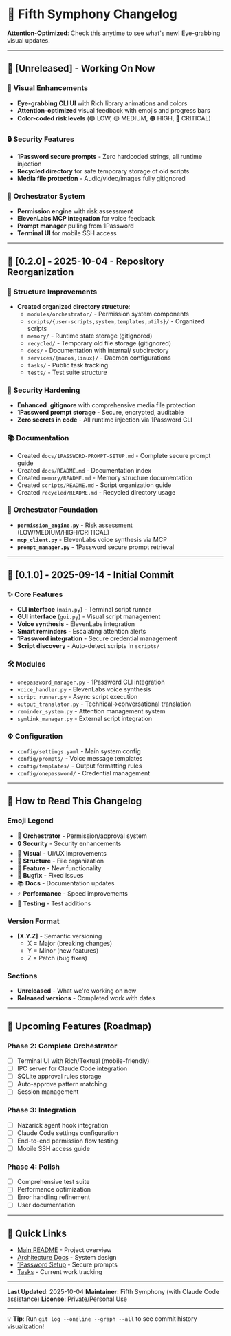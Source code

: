 # 🎵 Fifth Symphony Changelog

**Attention-Optimized**: Check this anytime to see what's new! Eye-grabbing visual updates.

---

## 🎯 [Unreleased] - Working On Now

### 🎨 Visual Enhancements
- **Eye-grabbing CLI UI** with Rich library animations and colors
- **Attention-optimized** visual feedback with emojis and progress bars
- **Color-coded risk levels** (🟢 LOW, 🟡 MEDIUM, 🟠 HIGH, 🔴 CRITICAL)

### 🔒 Security Features
- **1Password secure prompts** - Zero hardcoded strings, all runtime injection
- **Recycled directory** for safe temporary storage of old scripts
- **Media file protection** - Audio/video/images fully gitignored

### 🎵 Orchestrator System
- **Permission engine** with risk assessment
- **ElevenLabs MCP integration** for voice feedback
- **Prompt manager** pulling from 1Password
- **Terminal UI** for mobile SSH access

---

## 🚀 [0.2.0] - 2025-10-04 - Repository Reorganization

### 📁 Structure Improvements
- **Created organized directory structure**:
  - `modules/orchestrator/` - Permission system components
  - `scripts/{user-scripts,system,templates,utils}/` - Organized scripts
  - `memory/` - Runtime state storage (gitignored)
  - `recycled/` - Temporary old file storage (gitignored)
  - `docs/` - Documentation with internal/ subdirectory
  - `services/{macos,linux}/` - Daemon configurations
  - `tasks/` - Public task tracking
  - `tests/` - Test suite structure

### 🔐 Security Hardening
- **Enhanced .gitignore** with comprehensive media file protection
- **1Password prompt storage** - Secure, encrypted, auditable
- **Zero secrets in code** - All runtime injection via 1Password CLI

### 📚 Documentation
- Created `docs/1PASSWORD-PROMPT-SETUP.md` - Complete secure prompt guide
- Created `docs/README.md` - Documentation index
- Created `memory/README.md` - Memory structure documentation
- Created `scripts/README.md` - Script organization guide
- Created `recycled/README.md` - Recycled directory usage

### 🎵 Orchestrator Foundation
- **`permission_engine.py`** - Risk assessment (LOW/MEDIUM/HIGH/CRITICAL)
- **`mcp_client.py`** - ElevenLabs voice synthesis via MCP
- **`prompt_manager.py`** - 1Password secure prompt retrieval

---

## 🎉 [0.1.0] - 2025-09-14 - Initial Commit

### ✨ Core Features
- **CLI interface** (`main.py`) - Terminal script runner
- **GUI interface** (`gui.py`) - Visual script management
- **Voice synthesis** - ElevenLabs integration
- **Smart reminders** - Escalating attention alerts
- **1Password integration** - Secure credential management
- **Script discovery** - Auto-detect scripts in `scripts/`

### 🛠️ Modules
- `onepassword_manager.py` - 1Password CLI integration
- `voice_handler.py` - ElevenLabs voice synthesis
- `script_runner.py` - Async script execution
- `output_translator.py` - Technical→conversational translation
- `reminder_system.py` - Attention management system
- `symlink_manager.py` - External script integration

### ⚙️ Configuration
- `config/settings.yaml` - Main system config
- `config/prompts/` - Voice message templates
- `config/templates/` - Output formatting rules
- `config/onepassword/` - Credential management

---

## 📖 How to Read This Changelog

### Emoji Legend
- 🎵 **Orchestrator** - Permission/approval system
- 🔒 **Security** - Security enhancements
- 🎨 **Visual** - UI/UX improvements
- 📁 **Structure** - File organization
- 🚀 **Feature** - New functionality
- 🐛 **Bugfix** - Fixed issues
- 📚 **Docs** - Documentation updates
- ⚡ **Performance** - Speed improvements
- 🧪 **Testing** - Test additions

### Version Format
- **[X.Y.Z]** - Semantic versioning
  - X = Major (breaking changes)
  - Y = Minor (new features)
  - Z = Patch (bug fixes)

### Sections
- **Unreleased** - What we're working on now
- **Released versions** - Completed work with dates

---

## 🎯 Upcoming Features (Roadmap)

### Phase 2: Complete Orchestrator
- [ ] Terminal UI with Rich/Textual (mobile-friendly)
- [ ] IPC server for Claude Code integration
- [ ] SQLite approval rules storage
- [ ] Auto-approve pattern matching
- [ ] Session management

### Phase 3: Integration
- [ ] Nazarick agent hook integration
- [ ] Claude Code settings configuration
- [ ] End-to-end permission flow testing
- [ ] Mobile SSH access guide

### Phase 4: Polish
- [ ] Comprehensive test suite
- [ ] Performance optimization
- [ ] Error handling refinement
- [ ] User documentation

---

## 🔗 Quick Links

- [Main README](README.md) - Project overview
- [Architecture Docs](docs/README.md) - System design
- [1Password Setup](docs/1PASSWORD-PROMPT-SETUP.md) - Secure prompts
- [Tasks](tasks/) - Current work tracking

---

**Last Updated**: 2025-10-04
**Maintainer**: Fifth Symphony (with Claude Code assistance)
**License**: Private/Personal Use

---

💡 **Tip**: Run `git log --oneline --graph --all` to see commit history visualization!

